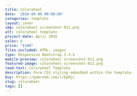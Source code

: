 ```yaml
---
title: Colorwheel
date: '2016-04-09 00:00:00'
categories: template
layout: inner
img: colorwheel-screenshot-912.png
alt: colorwheel template
project-date: April 2016
sales: 6
price: "$100"
files-included: HTML, images
type: Responsive Bootstrap 3.3.4
mobile-preview: colorwheel-screenshot-912.png
featured-image: colorwheel-screenshot-912.png
lead-text: Colorwheel Template
description: Form CSS styling embedded within the template.
buy: https://gumroad.com/l/EpHjL
slug: colorwheel
tags: []
---
```

